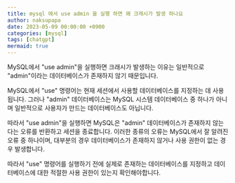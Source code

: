 ```yaml
---
title: mysql 에서 use admin 을 실행 하면 왜 크래시가 발생 하나요
author: naksupapa
date: 2023-05-09 00:00:00 +0900
categories: [mysql]
tags: [chatgpt]
mermaid: true
---
```


MySQL에서 "use admin"을 실행하면 크래시가 발생하는 이유는 일반적으로 "admin"이라는 데이터베이스가 존재하지 않기 때문입니다.

MySQL에서 "use" 명령어는 현재 세션에서 사용할 데이터베이스를 지정하는 데 사용됩니다. 그러나 "admin" 데이터베이스는 MySQL 시스템 데이터베이스 중 하나가 아니며 일반적으로 사용자가 만드는 데이터베이스도 아닙니다.

따라서 "use admin"을 실행하면 MySQL은 "admin" 데이터베이스가 존재하지 않는다는 오류를 반환하고 세션을 종료합니다. 이러한 종류의 오류는 MySQL에서 잘 알려진 오류 중 하나이며, 대부분의 경우 데이터베이스가 존재하지 않거나 사용 권한이 없는 경우 발생합니다.

따라서 "use" 명령어를 실행하기 전에 실제로 존재하는 데이터베이스를 지정하고 데이터베이스에 대한 적절한 사용 권한이 있는지 확인해야합니다.